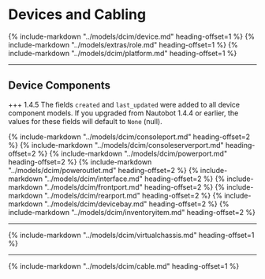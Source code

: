 # Devices and Cabling

{%
    include-markdown "../models/dcim/device.md"
    heading-offset=1
%}
{%
    include-markdown "../models/extras/role.md"
    heading-offset=1
%}
{%
    include-markdown "../models/dcim/platform.md"
    heading-offset=1
%}

---

## Device Components

+++ 1.4.5
    The fields `created` and `last_updated` were added to all device component models. If you upgraded from Nautobot 1.4.4 or earlier, the values for these fields will default to `None` (null).

{%
    include-markdown "../models/dcim/consoleport.md"
    heading-offset=2
%}
{%
    include-markdown "../models/dcim/consoleserverport.md"
    heading-offset=2
%}
{%
    include-markdown "../models/dcim/powerport.md"
    heading-offset=2
%}
{%
    include-markdown "../models/dcim/poweroutlet.md"
    heading-offset=2
%}
{%
    include-markdown "../models/dcim/interface.md"
    heading-offset=2
%}
{%
    include-markdown "../models/dcim/frontport.md"
    heading-offset=2
%}
{%
    include-markdown "../models/dcim/rearport.md"
    heading-offset=2
%}
{%
    include-markdown "../models/dcim/devicebay.md"
    heading-offset=2
%}
{%
    include-markdown "../models/dcim/inventoryitem.md"
    heading-offset=2
%}

---

{%
    include-markdown "../models/dcim/virtualchassis.md"
    heading-offset=1
%}

---

{%
    include-markdown "../models/dcim/cable.md"
    heading-offset=1
%}
